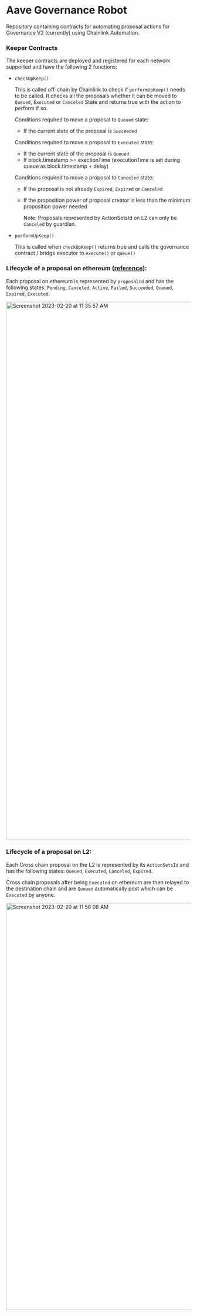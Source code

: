 # Aave Governance Robot

Repository containing contracts for automating proposal actions for Governance V2 (currently) using Chainlink Automation.

### Keeper Contracts
The keeper contracts are deployed and registered for each network supported and have the following 2 functions:
* `checkUpKeep()`

  This is called off-chain by Chainlink to check if `performUpKeep()` needs to be called.
  It checks all the proposals whether it can be moved to `Queued`, `Executed` or `Canceled` State and returns true with the action to perform if so.

  Conditions required to move a proposal to `Queued` state:
    * If the current state of the proposal is `Succeeded`

  Conditions required to move a proposal to `Executed` state:
    * If the current state of the proposal is `Queued`
    * If block.timestamp >= exectionTime (executionTime is set during queue as block.timestamp + delay)

  Conditions required to move a proposal to `Canceled` state:
    * If the proposal is not already `Expired`, `Expired` or `Canceled`
    * If the proposition power of proposal creator is less than the minimum proposition power needed
    
      Note: Proposals represented by ActionSetsId on L2 can only be `Canceled` by guardian.

* `performUpKeep()`

  This is called when `checkUpKeep()` returns true and calls the governance contract / bridge executor to `execute()` or `queue()`

### Lifecycle of a proposal on ethereum ([reference](https://docs.aave.com/developers/guides/governance-guide/)):

Each proposal on ethereum is represented by `proposalId` and has the following states: `Pending`, `Canceled`, `Active`, `Failed`, `Succeeded`, `Queued`, `Expired`, `Executed`.

<img width="1468" alt="Screenshot 2023-02-20 at 11 35 57 AM" src="https://user-images.githubusercontent.com/22850280/220023358-26dcafca-1ced-4cfb-9423-481a0a52cd50.png">

### Lifecycle of a proposal on L2:

Each Cross chain proposal on the L2 is represented by its `ActionSetsId` and has the following states: `Queued`, `Executed`, `Canceled`, `Expired`.

Cross chain proposals after being `Executed` on ethereum are then relayed to the destination chain and are `Queued` automatically post which can be `Executed` by anyone.

<img width="1110" alt="Screenshot 2023-02-20 at 11 58 08 AM" src="https://user-images.githubusercontent.com/22850280/220028962-f0050e33-8731-48aa-b65c-0ff92cb60e7c.png">
